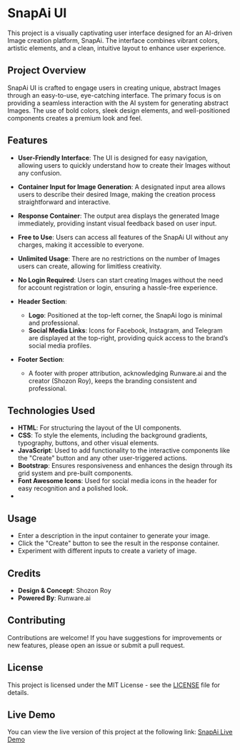 # SnapAi UI

This project is a visually captivating user interface designed for an AI-driven Image creation platform, SnapAi. The interface combines vibrant colors, artistic elements, and a clean, intuitive layout to enhance user experience.

## Project Overview

SnapAi UI is crafted to engage users in creating unique, abstract Images through an easy-to-use, eye-catching interface. The primary focus is on providing a seamless interaction with the AI system for generating abstract Images. The use of bold colors, sleek design elements, and well-positioned components creates a premium look and feel.

## Features

- **User-Friendly Interface**: The UI is designed for easy navigation, allowing users to quickly understand how to create their Images without any confusion.

- **Container Input for Image Generation**: A designated input area allows users to describe their desired Image, making the creation process straightforward and interactive.

- **Response Container**: The output area displays the generated Image immediately, providing instant visual feedback based on user input.

- **Free to Use**: Users can access all features of the SnapAi UI without any charges, making it accessible to everyone.

- **Unlimited Usage**: There are no restrictions on the number of Images users can create, allowing for limitless creativity.

- **No Login Required**: Users can start creating Images without the need for account registration or login, ensuring a hassle-free experience.


- **Header Section**: 
  - **Logo**: Positioned at the top-left corner, the SnapAi logo is minimal and professional.
  - **Social Media Links**: Icons for Facebook, Instagram, and Telegram are displayed at the top-right, providing quick access to the brand’s social media profiles.

- **Footer Section**: 
  - A footer with proper attribution, acknowledging Runware.ai and the creator (Shozon Roy), keeps the branding consistent and professional.

## Technologies Used

- **HTML**: For structuring the layout of the UI components.
- **CSS**: To style the elements, including the background gradients, typography, buttons, and other visual elements.
- **JavaScript**: Used to add functionality to the interactive components like the "Create" button and any other user-triggered actions.
- **Bootstrap**: Ensures responsiveness and enhances the design through its grid system and pre-built components.
- **Font Awesome Icons**: Used for social media icons in the header for easy recognition and a polished look.
- 
## Usage

- Enter a description in the input container to generate your image.
- Click the "Create" button to see the result in the response container.
- Experiment with different inputs to create a variety of image.

## Credits

- **Design & Concept**: Shozon Roy
- **Powered By**: Runware.ai

## Contributing

Contributions are welcome! If you have suggestions for improvements or new features, please open an issue or submit a pull request.

## License

This project is licensed under the MIT License - see the [LICENSE](LICENSE) file for details.

## Live Demo

You can view the live version of this project at the following link: [SnapAi Live Demo](https://creator-snapai.onrender.com)
